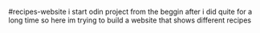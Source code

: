 #recipes-website 
i start odin project from the beggin after i did quite for a long time 
so here im trying to build a website that shows different recipes
